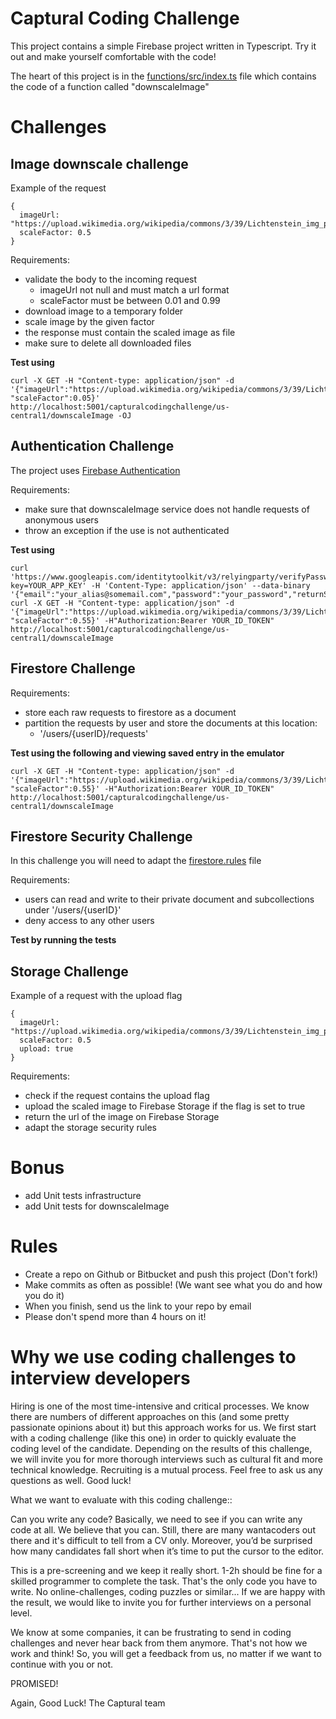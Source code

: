 # Captural Coding Challenge

This project contains a simple Firebase project written in Typescript. Try it out and make yourself comfortable with the code!

The heart of this project is in the [functions/src/index.ts](./functions/src/index.ts) file which contains the code of a function called "downscaleImage"

# Challenges

## Image downscale challenge

Example of the request
```
{
  imageUrl: "https://upload.wikimedia.org/wikipedia/commons/3/39/Lichtenstein_img_processing_test.png",
  scaleFactor: 0.5
}
```

Requirements:

- validate the body to the incoming request
  - imageUrl not null and must match a url format
  - scaleFactor must be between 0.01 and 0.99
- download image to a temporary folder
- scale image by the given factor
- the response must contain the scaled image as file
- make sure to delete all downloaded files

**Test using**
```
curl -X GET -H "Content-type: application/json" -d '{"imageUrl":"https://upload.wikimedia.org/wikipedia/commons/3/39/Lichtenstein_img_processing_test.png", "scaleFactor":0.05}'  http://localhost:5001/capturalcodingchallenge/us-central1/downscaleImage -OJ
```
## Authentication Challenge
The project uses [Firebase Authentication](https://firebase.google.com/docs/auth)

Requirements:

* make sure that downscaleImage service does not handle requests of anonymous users
* throw an exception if the use is not authenticated

**Test using**
```
curl 'https://www.googleapis.com/identitytoolkit/v3/relyingparty/verifyPassword?key=YOUR_APP_KEY' -H 'Content-Type: application/json' --data-binary '{"email":"your_alias@somemail.com","password":"your_password","returnSecureToken":true}'
curl -X GET -H "Content-type: application/json" -d '{"imageUrl":"https://upload.wikimedia.org/wikipedia/commons/3/39/Lichtenstein_img_processing_test.png", "scaleFactor":0.55}' -H"Authorization:Bearer YOUR_ID_TOKEN" http://localhost:5001/capturalcodingchallenge/us-central1/downscaleImage
```
## Firestore Challenge

Requirements:

* store each raw requests to firestore as a document
* partition the requests by user and store the documents at this location:
  * '/users/{userID}/requests'

**Test using the following and viewing saved entry in the emulator**
```
curl -X GET -H "Content-type: application/json" -d '{"imageUrl":"https://upload.wikimedia.org/wikipedia/commons/3/39/Lichtenstein_img_processing_test.png", "scaleFactor":0.55}' -H"Authorization:Bearer YOUR_ID_TOKEN" http://localhost:5001/capturalcodingchallenge/us-central1/downscaleImage
```

## Firestore Security Challenge
In this challenge you will need to adapt the [firestore.rules](./firestore.rules) file

Requirements:

* users can read and write to their private document and subcollections under '/users/{userID}'
* deny access to any other users

**Test by running the tests**

## Storage Challenge

Example of a request with the upload flag
```
{
  imageUrl: "https://upload.wikimedia.org/wikipedia/commons/3/39/Lichtenstein_img_processing_test.png",
  scaleFactor: 0.5
  upload: true
}
```

Requirements:

* check if the request contains the upload flag
* upload the scaled image to Firebase Storage if the flag is set to true
* return the url of the image on Firebase Storage
* adapt the storage security rules

# Bonus
* add Unit tests infrastructure
* add Unit tests for downscaleImage

# Rules
* Create a repo on Github or Bitbucket and push this project (Don't fork!)
* Make commits as often as possible! (We want see what you do and how you do it)
* When you finish, send us the link to your repo by email
* Please don't spend more than 4 hours on it!


# Why we use coding challenges to interview developers
Hiring is one of the most time-intensive and critical processes. We know there are numbers of different approaches on this (and some pretty passionate opinions about it) but this approach works for us. We first start with a coding challenge (like this one) in order to quickly evaluate the coding level of the candidate. Depending on the results of this challenge, we will invite you for more thorough interviews such as cultural fit and more technical knowledge. Recruiting is a mutual process. Feel free to ask us any questions as well. Good luck!

What we want to evaluate with this coding challenge::

Can you write any code? Basically, we need to see if you can write any code at all. We believe that you can. Still, there are many wantacoders out there and it's difficult to tell from a CV only. Moreover, you’d be surprised how many candidates fall short when it’s time to put the cursor to the editor.

This is a pre-screening and we keep it really short. 1-2h should be fine for a skilled programmer to complete the task. That's the only code you have to write. No online-challenges, coding puzzles or similar... If we are happy with the result, we would like to invite you for further interviews on a personal level.

We know at some companies, it can be frustrating to send in coding challenges and never hear back from them anymore. That's not how we work and think! So, you will get a feedback from us, no matter if we want to continue with you or not.

PROMISED!

Again, Good Luck! The Captural team